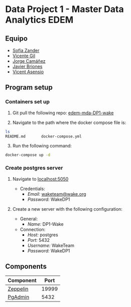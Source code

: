 # Data Project 1 - Master Data Analytics EDEM

## Equipo

* [Sofía Zander](https://github.com/sozanmen)
* [Vicente Gil](https://github.com/vicentegilso)
* [Jorge Camáñez](https://github.com/jcamcre)
* [Javier Briones](https://github.com/jabrio)
* [Vicent Asensio](https://github.com/viasmo1)


## Program setup

### Containers set up

1. Git pull the following repo: [edem-mda-DP1-wake](https://github.com/viasmo1/edem-mda-DP1-wake)

2. Navigate to the path where the docker compose file is:
```sh
ls
README.md		docker-compose.yml
```

3. Run the following command:
```sh
docker-compose up -d
```

### Create postgres server

1. Navigate to [localhost:5050](http://localhost:5050)

    - Credentials:
        - *Email:* waketeam@wake.org
        - *Password:* WakeDP1

2. Create a new server with the following configuration:
    - General:
        - *Name:* DP1-Wake
    - Connection:
        - *Host:* postgres
        - *Port:* 5432
        - *Username:* WakeTeam
        - *Password:* WakeDP1


## Components

| Component | Port |
| --- | --- |
| [Zeppelin](http://localhost:19999) | 19999 |
| [PgAdmin](localhost:5050) | 5432 |